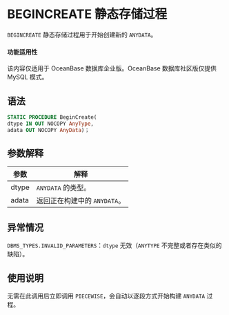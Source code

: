 BEGINCREATE 静态存储过程 
=======================================

`BEGINCREATE` 静态存储过程用于开始创建新的 `ANYDATA`。

  <main id="notice" >
    <h4>功能适用性</h4>
    <p>该内容仅适用于 OceanBase 数据库企业版。OceanBase 数据库社区版仅提供 MySQL 模式。</p>
  </main>

语法 
-----------------------

```sql
STATIC PROCEDURE BeginCreate(
dtype IN OUT NOCOPY AnyType,
adata OUT NOCOPY AnyData)；
```



参数解释 
-------------------------



|  参数   |         解释          |
|-------|---------------------|
| dtype | `ANYDATA` 的类型。      |
| adata | 返回正在构建中的 `ANYDATA`。 |



异常情况 
-------------------------

`DBMS_TYPES.INVALID_PARAMETERS`：`dtype` 无效（`ANYTYPE` 不完整或者存在类似的缺陷）。

使用说明 
-------------------------

无需在此调用后立即调用 `PIECEWISE`，会自动以逐段方式开始构建 `ANYDATA` 过程。
